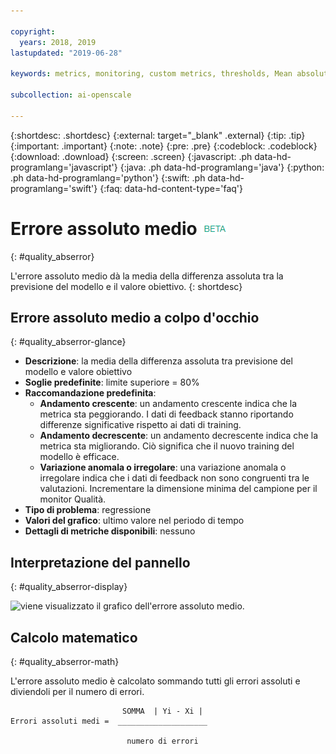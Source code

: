 ```yaml
---

copyright:
  years: 2018, 2019
lastupdated: "2019-06-28"

keywords: metrics, monitoring, custom metrics, thresholds, Mean absolute error

subcollection: ai-openscale

---
```


{:shortdesc: .shortdesc}
{:external: target="_blank" .external}
{:tip: .tip}
{:important: .important}
{:note: .note}
{:pre: .pre}
{:codeblock: .codeblock}
{:download: .download}
{:screen: .screen}
{:javascript: .ph data-hd-programlang='javascript'}
{:java: .ph data-hd-programlang='java'}
{:python: .ph data-hd-programlang='python'}
{:swift: .ph data-hd-programlang='swift'}
{:faq: data-hd-content-type='faq'}

# Errore assoluto medio ![tag beta](images/beta.png)
{: #quality_abserror}

L'errore assoluto medio dà la media della differenza assoluta tra la previsione del modello e il valore obiettivo.
{: shortdesc}

## Errore assoluto medio a colpo d'occhio
{: #quality_abserror-glance}

- **Descrizione**: la media della differenza assoluta tra previsione del modello e valore obiettivo
- **Soglie predefinite**: limite superiore = 80%
- **Raccomandazione predefinita**:
   - **Andamento crescente**: un andamento crescente indica che la metrica sta peggiorando. I dati di feedback stanno riportando differenze significative rispetto ai dati di training.
   - **Andamento decrescente**: un andamento decrescente indica che la metrica sta migliorando. Ciò significa che il nuovo training del modello è efficace.
   - **Variazione anomala o irregolare**: una variazione anomala o irregolare indica che i dati di feedback non sono congruenti tra le valutazioni. Incrementare la dimensione minima del campione per il monitor Qualità.
- **Tipo di problema**: regressione
- **Valori del grafico**: ultimo valore nel periodo di tempo
- **Dettagli di metriche disponibili**: nessuno

## Interpretazione del pannello
{: #quality_abserror-display}

![viene visualizzato il grafico dell'errore assoluto medio.](images/xxxx.png)

## Calcolo matematico
{: #quality_abserror-math}

L'errore assoluto medio è calcolato sommando tutti gli errori assoluti e diviendoli per il numero di errori.

```
                         SOMMA  | Yi - Xi |
Errori assoluti medi =  ____________________

                          numero di errori
```
